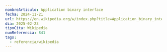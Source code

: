 ```yaml
---
nombreArticulo: Application binary interface
fecha: 2024-11-21
url: https://en.wikipedia.org/w/index.php?title=Application_binary_interface&oldid=1258780468
dia: 2025-02-23
tipoCita: Wikipedia
numReferencia: 841
tags:
  - referencia/wikipedia
---
```


